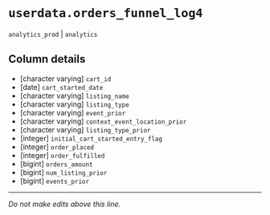 # `userdata.orders_funnel_log4`
`analytics_prod` | `analytics`

## Column details
* [character varying] `cart_id`
* [date]      `cart_started_date`
* [character varying] `listing_name`
* [character varying] `listing_type`
* [character varying] `event_prior`
* [character varying] `context_event_location_prior`
* [character varying] `listing_type_prior`
* [integer]   `initial_cart_started_entry_flag`
* [integer]   `order_placed`
* [integer]   `order_fulfilled`
* [bigint]    `orders_amount`
* [bigint]    `num_listing_prior`
* [bigint]    `events_prior`

-------------------------------------------------------------------------------
*Do not make edits above this line.*
